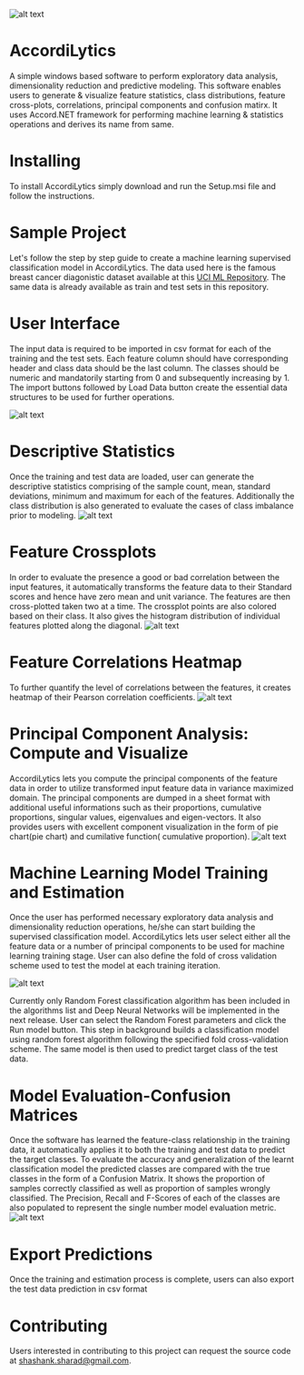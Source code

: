 ![alt text](https://github.com/shashanksharad/AccordiLytics/blob/master/Icon.png)
# AccordiLytics 
A simple windows based software to perform exploratory data analysis, dimensionality reduction and predictive modeling. This software enables users to generate &amp; visualize feature statistics, class distributions, feature cross-plots, correlations, principal components and confusion matirx.
It uses Accord.NET framework for performing machine learning & statistics operations and derives its name from same.

# Installing
To install AccordiLytics simply download and run the Setup.msi file and follow the instructions.

# Sample Project

Let's follow the step by step guide to create a machine learning supervised classification model in AccordiLytics. The data used here is the famous breast cancer diagonistic dataset available at this [UCI ML Repository](http://archive.ics.uci.edu/ml/datasets/breast+cancer+wisconsin+%28diagnostic%29). 
The same data is already available as train and test sets in this repository.

# User Interface
The input data is required to be imported in csv format for each of the training and the test sets. Each feature column should have corresponding header and class data should be the last column. The classes should be numeric and mandatorily starting from 0 and subsequently increasing by 1. The import buttons followed by Load Data button create the essential data structures to be used for further operations.

![alt text](https://github.com/shashanksharad/AccordiLytics/blob/master/UI.PNG)

# Descriptive Statistics
Once the training and test data are loaded, user can generate the descriptive statistics comprising of the sample count, mean, standard deviations, minimum and maximum for each of the features. Additionally the class distribution is also generated to evaluate the cases of class imbalance prior to modeling.
![alt text](https://github.com/shashanksharad/AccordiLytics/blob/master/DescStats.PNG)

# Feature Crossplots
In order to evaluate the presence a good or bad correlation between the input features, it automatically transforms the feature data to their Standard scores and hence have zero mean and unit variance. The features are then cross-plotted taken two at a time. The crossplot points are also colored based on their class. It also gives the histogram distribution of individual features plotted along the diagonal.
![alt text](https://github.com/shashanksharad/AccordiLytics/blob/master/Xplots.PNG)

# Feature Correlations Heatmap
To further quantify the level of correlations between the features, it creates heatmap of their Pearson correlation coefficients.
![alt text](https://github.com/shashanksharad/AccordiLytics/blob/master/Correlations.PNG)

# Principal Component Analysis: Compute and Visualize
AccordiLytics lets you compute the principal components of the feature data in order to utilize transformed input feature data in variance maximized domain. The principal components are dumped in a sheet format with additional useful informations such as their proportions, cumulative proportions, singular values, eigenvalues and eigen-vectors. It also provides users with excellent component visualization in the form of pie chart(pie chart) and cumilative function( cumulative proportion).
![alt text](https://github.com/shashanksharad/AccordiLytics/blob/master/PCA.PNG)

# Machine Learning Model Training and Estimation
Once the user has performed necessary exploratory data analysis and dimensionality reduction operations, he/she can start building the supervised classification model. AccordiLytics lets user select either all the feature data or a number of principal components to be used for machine learning training stage. User can also define the fold of cross validation scheme used to test the model at each training iteration. 

![alt text](https://github.com/shashanksharad/AccordiLytics/blob/master/Model_Before.PNG)

Currently only Random Forest classification algorithm has been included in the algorithms list and Deep Neural Networks will be implemented in the next release. User can select the Random Forest parameters and click the Run model button. This step in background builds a classification model using random forest algorithm following the specified fold cross-validation scheme. The same model is then used to predict target class of the test data.

# Model Evaluation-Confusion Matrices
Once the software has learned the feature-class relationship in the training data, it automatically applies it to both the training and  test data to predict the target classes. To evaluate the accuracy and generalization of the learnt classification model the predicted classes are compared with the true classes in the form of a Confusion Matrix. It shows the proportion of samples correctly classified as well as proportion of samples wrongly classified. The Precision, Recall and F-Scores of each of the classes are also populated to represent the single number model evaluation metric.
![alt text](https://github.com/shashanksharad/AccordiLytics/blob/master/Model_After.PNG)

# Export Predictions
Once the training and estimation process is complete, users can also export the test data prediction in csv format

# Contributing
Users interested in contributing to this project can request the source code at shashank.sharad@gmail.com.
